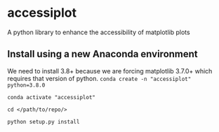 # accessiplot
A python library to enhance the accessibility of matplotlib plots

## Install using a new Anaconda environment
We need to install 3.8+ because we are forcing matplotlib 3.7.0+ which requires that version of python.
`conda create -n "accessiplot" python=3.8.0`

`conda activate "accessiplot"`

`cd </path/to/repo/>`

`python setup.py install`